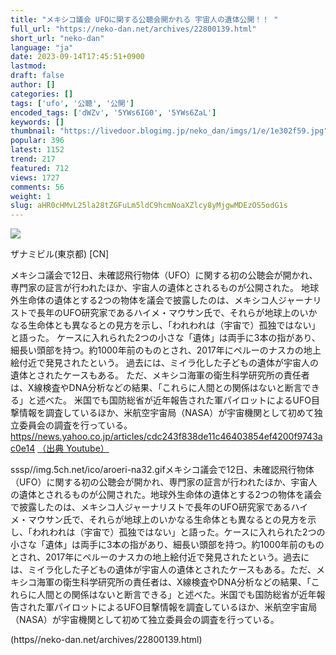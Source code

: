 ```yaml
---
title: "メキシコ議会 UFOに関する公聴会開かれる 宇宙人の遺体公開！！ "
full_url: "https://neko-dan.net/archives/22800139.html"
short_url: "neko-dan"
language: "ja"
date: 2023-09-14T17:45:51+0900
lastmod: 
draft: false
author: []
categories: []
tags: ['ufo', '公聴', '公開']
encoded_tags: ['dWZv', '5YWs6IG0', '5YWs6ZaL']
keywords: []
thumbnail: "https://livedoor.blogimg.jp/neko_dan/imgs/1/e/1e302f59.jpg"
popular: 396
latest: 1152
trend: 217
featured: 712
views: 1727
comments: 56
weight: 1
slug: aHR0cHMvL25la28tZGFuLm5ldC9hcmNoaXZlcy8yMjgwMDEzOS5odG1s
---
```


![](https://livedoor.blogimg.jp/neko_dan/imgs/1/e/1e302f59.jpg)

<div><p>ザナミビル(東京都) [CN] </p> メキシコ議会で12日、未確認飛行物体（UFO）に関する初の公聴会が開かれ、専門家の証言が行われたほか、宇宙人の遺体とされるものが公開された。 地球外生命体の遺体とする2つの物体を議会で披露したのは、メキシコ人ジャーナリストで長年のUFO研究家であるハイメ・マウサン氏で、それらが地球上のいかなる生命体とも異なるとの見方を示し、「われわれは（宇宙で）孤独ではない」と語った。 ケースに入れられた2つの小さな「遺体」は両手に3本の指があり、細長い頭部を持つ。約1000年前のものとされ、2017年にペルーのナスカの地上絵付近で発見されたという。 過去には、ミイラ化した子どもの遺体が宇宙人の遺体とされたケースもある。 ただ、メキシコ海軍の衛生科学研究所の責任者は、X線検査やDNA分析などの結果、「これらに人間との関係はないと断言できる」と述べた。 米国でも国防総省が近年報告された軍パイロットによるUFO目撃情報を調査しているほか、米航空宇宙局（NASA）が宇宙機関として初めて独立委員会の調査を行っている。 <a href='https//news.yahoo.co.jp/articles/cdc243f838de11c46403854ef4200f9743ac0e14' target='_blank'>https//news.yahoo.co.jp/articles/cdc243f838de11c46403854ef4200f9743ac0e14</a> <a id='mov_1_1' class='' href='https//www.youtube.com/watch?v=86UXss9b0IQ' target='_blank'>（出典 Youtube）</a> <p>sssp//img.5ch.net/ico/aroeri-na32.gifメキシコ議会で12日、未確認飛行物体（UFO）に関する初の公聴会が開かれ、専門家の証言が行われたほか、宇宙人の遺体とされるものが公開された。地球外生命体の遺体とする2つの物体を議会で披露したのは、メキシコ人ジャーナリストで長年のUFO研究家であるハイメ・マウサン氏で、それらが地球上のいかなる生命体とも異なるとの見方を示し、「われわれは（宇宙で）孤独ではない」と語った。ケースに入れられた2つの小さな「遺体」は両手に3本の指があり、細長い頭部を持つ。約1000年前のものとされ、2017年にペルーのナスカの地上絵付近で発見されたという。過去には、ミイラ化した子どもの遺体が宇宙人の遺体とされたケースもある。ただ、メキシコ海軍の衛生科学研究所の責任者は、X線検査やDNA分析などの結果、「これらに人間との関係はないと断言できる」と述べた。米国でも国防総省が近年報告された軍パイロットによるUFO目撃情報を調査しているほか、米航空宇宙局（NASA）が宇宙機関として初めて独立委員会の調査を行っている。</p></div>

(https//neko-dan.net/archives/22800139.html)
